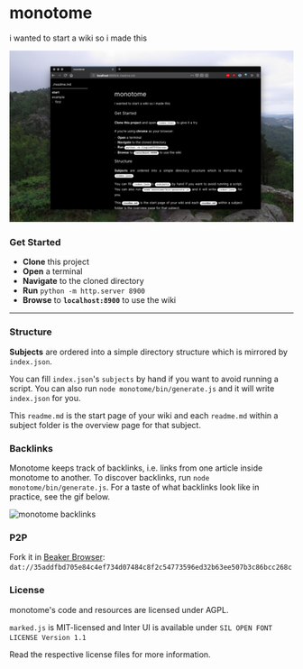 # monotome
i wanted to start a wiki so i made this

![screenshot](media/screen.png)

### Get Started
* **Clone** this project
* **Open** a terminal
* **Navigate** to the cloned directory
* **Run** `python -m http.server 8900`
* **Browse** to **`localhost:8900`** to use the wiki

---

### Structure
**Subjects** are ordered into a simple directory structure which is mirrored by `index.json`.

You can fill `index.json`'s `subjects` by hand if you want to avoid running a script. You can also run `node monotome/bin/generate.js` and it will write `index.json` for you.

This `readme.md` is the start page of your wiki and each `readme.md` within a subject folder is the overview page for that subject.

### Backlinks
Monotome keeps track of backlinks, i.e. links from one article inside monotome to another. To discover backlinks, run `node monotome/bin/generate.js`. For a taste of what backlinks look like in practice, see the gif below.

![monotome backlinks](https://user-images.githubusercontent.com/3862362/89731988-c58d5e00-da4b-11ea-82fc-0fa2f20b2505.gif)

### P2P
Fork it in [Beaker Browser](https://beakerbrowser.com/): `dat://35addfbd705e84c4ef734d07484c8f2c54773596ed32b63ee507b3c86bcc268c`


### License
monotome's code and resources are licensed under AGPL. 

`marked.js` is MIT-licensed and Inter UI is available under `SIL OPEN FONT LICENSE Version 1.1`

Read the respective license files for more information.
